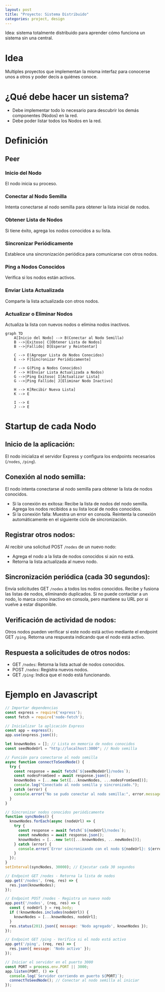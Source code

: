 ```yaml
---
layout: post
title: "Proyecto: Sistema Distribuido"
categories: project, design
---
```


Idea: sistema totalmente distribuido para aprender cómo funciona un sistema sin una central.<!--more-->

# Idea

Multiples proyectos que implementan la misma interfaz para conocerse unos a otros y poder decis a quiénes conoce.

# ¿Qué debe hacer un sistema?

- Debe implementar todo lo necesario para descubrir los demás componentes (Nodos) en la red.
- Debe poder listar todos los Nodos en la red.

# Definición

## Peer

### Inicio del Nodo

El nodo inicia su proceso.

### Conectar al Nodo Semilla

Intenta conectarse al nodo semilla para obtener la lista inicial de nodos.

### Obtener Lista de Nodos

Si tiene éxito, agrega los nodos conocidos a su lista.

### Sincronizar Periódicamente

Establece una sincronización periódica para comunicarse con otros nodos.

### Ping a Nodos Conocidos

Verifica si los nodos están activos.

### Enviar Lista Actualizada

Comparte la lista actualizada con otros nodos.

### Actualizar o Eliminar Nodos

Actualiza la lista con nuevos nodos o elimina nodos inactivos.

```mermaid
graph TD
    A[Inicio del Nodo] --> B(Conectar al Nodo Semilla)
    B -->|Exitoso| C[Obtener Lista de Nodos]
    B -->|Fallido| D[Esperar y Reintentar]

    C --> E(Agregar Lista de Nodos Conocidos)
    E --> F[Sincronizar Periódicamente]

    F --> G(Ping a Nodos Conocidos)
    F --> H(Enviar Lista Actualizada a Nodos)
    G -->|Ping Exitoso| I[Actualizar Lista]
    G -->|Ping Fallido| J[Eliminar Nodo Inactivo]

    H --> K[Recibir Nueva Lista]
    K --> E

    I --> E
    J --> E

```

# Startup de cada Nodo

## Inicio de la aplicación:

El nodo inicializa el servidor Express y configura los endpoints necesarios (`/nodes`, `/ping`).

## Conexión al nodo semilla:

El nodo intenta conectarse al nodo semilla para obtener la lista de nodos conocidos.

- Si la conexión es exitosa:
  Recibe la lista de nodos del nodo semilla.
  Agrega los nodos recibidos a su lista local de nodos conocidos.
- Si la conexión falla:
  Muestra un error en consola.
  Reintenta la conexión automáticamente en el siguiente ciclo de sincronización.

## Registrar otros nodos:

Al recibir una solicitud POST `/nodes` de un nuevo nodo:

- Agrega el nodo a la lista de nodos conocidos si aún no está.
- Retorna la lista actualizada al nuevo nodo.

## Sincronización periódica (cada 30 segundos):

Envía solicitudes GET `/nodes` a todos los nodos conocidos.
Recibe y fusiona las listas de nodos, eliminando duplicados.
Si no puede contactar a un nodo, lo marca como inactivo en consola, pero mantiene su URL por si vuelve a estar disponible.

## Verificación de actividad de nodos:

Otros nodos pueden verificar si este nodo está activo mediante el endpoint GET `/ping`.
Retorna una respuesta indicando que el nodo está activo.

## Respuesta a solicitudes de otros nodos:

- GET `/nodes`: Retorna la lista actual de nodos conocidos.
- POST `/nodes`: Registra nuevos nodos.
- GET `/ping`: Indica que el nodo está funcionando.

# Ejemplo en Javascript

```Javascript
// Importar dependencias
const express = require('express');
const fetch = require('node-fetch');

// Inicializar la aplicación Express
const app = express();
app.use(express.json());

let knownNodes = []; // Lista en memoria de nodos conocidos
const seedNodeUrl = "http://localhost:3000"; // Nodo semilla

// Función para conectarse al nodo semilla
async function connectToSeedNode() {
  try {
    const response = await fetch(`${seedNodeUrl}/nodes`);
    const nodesFromSeed = await response.json();
    knownNodes = [...new Set([...knownNodes, ...nodesFromSeed])];
    console.log("Conectado al nodo semilla y sincronizado.");
  } catch (error) {
    console.error("No se pudo conectar al nodo semilla:", error.message);
  }
}

// Sincronizar nodos conocidos periódicamente
function syncNodes() {
  knownNodes.forEach(async (nodeUrl) => {
    try {
      const response = await fetch(`${nodeUrl}/nodes`);
      const newNodes = await response.json();
      knownNodes = [...new Set([...knownNodes, ...newNodes])];
    } catch (error) {
      console.error(`Error sincronizando con el nodo ${nodeUrl}: ${error.message}`);
    }
  });
}
setInterval(syncNodes, 30000); // Ejecutar cada 30 segundos

// Endpoint GET /nodes - Retorna la lista de nodos
app.get('/nodes', (req, res) => {
  res.json(knownNodes);
});

// Endpoint POST /nodes - Registra un nuevo nodo
app.post('/nodes', (req, res) => {
  const { nodeUrl } = req.body;
  if (!knownNodes.includes(nodeUrl)) {
    knownNodes = [...knownNodes, nodeUrl];
  }
  res.status(201).json({ message: 'Nodo agregado', knownNodes });
});

// Endpoint GET /ping - Verifica si el nodo está activo
app.get('/ping', (req, res) => {
  res.json({ message: 'Nodo activo' });
});

// Iniciar el servidor en el puerto 3000
const PORT = process.env.PORT || 3000;
app.listen(PORT, () => {
  console.log(`Servidor corriendo en puerto ${PORT}`);
  connectToSeedNode(); // Conectar al nodo semilla al iniciar
});
```
